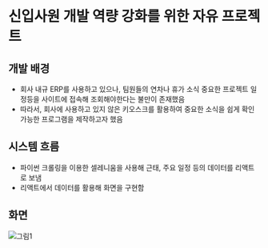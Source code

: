 # 신입사원 개발 역량 강화를 위한 자유 프로젝트

## 개발 배경
- 회사 내규 ERP를 사용하고 있으나, 팀원들의 연차나 휴가 소식 중요한 프로젝트 일정등을 사이트에 접속해 조회해야한다는 불만이 존재했음
- 따라서, 회사에 사용하고 있지 않은 키오스크를 활용하여 중요한 소식을 쉽게 확인 가능한 프로그램을 제작하고자 했음

## 시스템 흐름
- 파이썬 크롤링을 이용한 셀레니움을 사용해 근태, 주요 일정 등의 데이터를 리액트로 보냄
- 리액트에서 데이터를 활용해 화면을 구현함

## 화면

![그림1](https://github.com/user-attachments/assets/bba891e7-d262-4f27-8196-75c0b24d8918)
